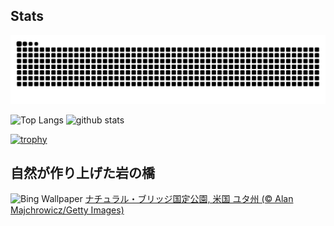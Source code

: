 ## Stats
<picture>
  <source media="(prefers-color-scheme: dark)" srcset="https://raw.githubusercontent.com/ba230t/ba230t/output/github-contribution-grid-snake-dark.svg">
  <source media="(prefers-color-scheme: light)" srcset="https://raw.githubusercontent.com/ba230t/ba230t/output/github-contribution-grid-snake.svg">
  <img alt="github contribution grid snake animation" src="https://raw.githubusercontent.com/ba230t/ba230t/output/github-contribution-grid-snake.svg">
</picture>

<p align="left">
  <img alt="Top Langs" height="150px" src="https://github-readme-stats.vercel.app/api/top-langs/?username=ba230t&layout=compact&theme=transparent" />
  <img alt="github stats" height="150px" src="https://github-readme-stats.vercel.app/api?username=ba230t&theme=transparent" />
</p>

[![trophy](https://github-profile-trophy.vercel.app/?username=ba230t&theme=transparent&column=7)](https://github.com/ryo-ma/github-profile-trophy)


<!-- Bing Wallpaper Start -->
## 自然が作り上げた岩の橋
![Bing Wallpaper](https://www.bing.com/th?id=OHR.KachinaBridge_JA-JP5136647433_1920x1080.jpg&rf=LaDigue_1920x1080.jpg&pid=hp)
[ナチュラル・ブリッジ国定公園, 米国 ユタ州 (© Alan Majchrowicz/Getty Images)](https://www.bing.com/search?q=%E3%83%8A%E3%83%81%E3%83%A5%E3%83%A9%E3%83%AB%E3%83%BB%E3%83%96%E3%83%AA%E3%83%83%E3%82%B8%E5%9B%BD%E5%AE%9A%E5%85%AC%E5%9C%92%2c+%E3%83%A6%E3%82%BF%E5%B7%9E&form=hpcapt&filters=HpDate%3a%2220250415_1500%22)
<!-- Bing Wallpaper End -->
